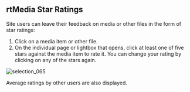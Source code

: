 ##  rtMedia Star Ratings

Site users can leave their feedback on media or other files in the form of star ratings:

1. Click on a media item or other file.
2. On the individual page or lightbox that opens, click at least one of five stars against the media item to rate it. You can change your rating by clicking on any of the stars again.

![selection_065](https://cloud.githubusercontent.com/assets/1140051/7629012/daa6e6d4-fa46-11e4-9003-e65d777ea810.png)

Average ratings by other users are also displayed.
